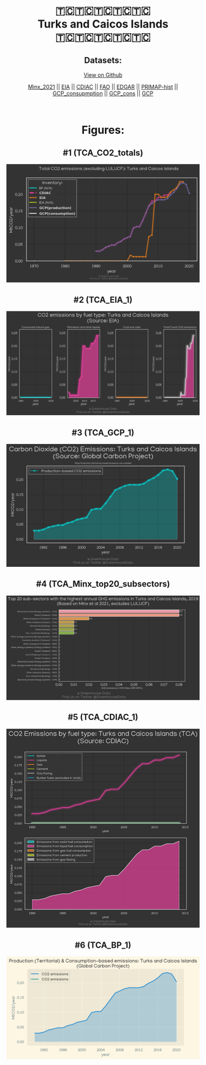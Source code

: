 
<center>
<h1 align="center">
🇹🇨🇹🇨🇹🇨🇹🇨🇹🇨
<br>
Turks and Caicos Islands
<br>
🇹🇨🇹🇨🇹🇨🇹🇨🇹🇨
</h1>
<h2>Datasets:</h2>
<p><a href="https://github.com/dquintani/GreenhouseData/tree/master/country_data/TCA_Turks and Caicos Islands/data">View on Github</a>
<br></p><p><a href="data/TCA_Minx_2021.csv">Minx_2021</a> || <a href="data/TCA_EIA.csv">EIA</a> || <a href="data/TCA_CDIAC.csv">CDIAC</a> || <a href="data/TCA_FAO.csv">FAO</a> || <a href="data/TCA_EDGAR.csv">EDGAR</a> || <a href="data/TCA_PRIMAP-hist.csv">PRIMAP-hist</a> || <a href="data/TCA_GCP_consupmption.csv">GCP_consupmption</a> || <a href="data/TCA_GCP_cons.csv">GCP_cons</a> || <a href="data/TCA_GCP.csv">GCP</a></p><p><br></p>
<h1>Figures:</h1><h2>#1 (TCA_CO2_totals)</h2>
<p><img alt="" src="figures/TCA_CO2_totals.png" /></p><h2>#2 (TCA_EIA_1)</h2>
<p><img alt="" src="figures/TCA_EIA_1.png" /></p><h2>#3 (TCA_GCP_1)</h2>
<p><img alt="" src="figures/TCA_GCP_1.png" /></p><h2>#4 (TCA_Minx_top20_subsectors)</h2>
<p><img alt="" src="figures/TCA_Minx_top20_subsectors.png" /></p><h2>#5 (TCA_CDIAC_1)</h2>
<p><img alt="" src="figures/TCA_CDIAC_1.png" /></p><h2>#6 (TCA_BP_1)</h2>
<p><img alt="" src="figures/TCA_BP_1.png" /></p>